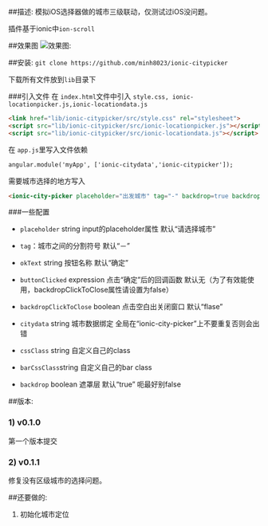 ##描述:
模拟iOS选择器做的城市三级联动，仅测试过iOS没问题。

插件基于ionic中`ion-scroll`

##效果图
![效果图](demo.gif):

##安装:
`git clone https://github.com/minh8023/ionic-citypicker`

下载所有文件放到`lib`目录下

###引入文件
在 `index.html`文件中引入 `style.css, ionic-locationpicker.js,ionic-locationdata.js`

````html
<link href="lib/ionic-citypicker/src/style.css" rel="stylesheet">
<script src="lib/ionic-citypicker/src/ionic-locationpicker.js"></script>
<script src="lib/ionic-citypicker/src/ionic-locationdata.js"></script>
````    
在 `app.js`里写入文件依赖

````html
angular.module('myApp', ['ionic-citydata','ionic-citypicker']);
```` 
需要城市选择的地方写入
 
````html
<ionic-city-picker placeholder="出发城市" tag="-" backdrop=true backdrop-click-to-close=false css-class="xxx" ok-text="确定" citydata="citydata"  button-clicked="vm.cb()" ></ionic-city-picker>
````   

###一些配置
* `placeholder` string input的placeholder属性 默认“请选择城市”

* `tag`：城市之间的分割符号 默认“－”
 
* `okText` string 按钮名称 默认“确定”
  
* `buttonClicked` expression 点击“确定”后的回调函数 默认无（为了有效能使用，backdropClickToClose属性请设置为false）
  
* `backdropClickToClose` boolean  点击空白出关闭窗口 默认“flase”
  
* `citydata` string 城市数据绑定 全局在“ionic-city-picker”上不要重复否则会出错
  
* `cssClass` string 自定义自己的class
  
* `barCssClass`string 自定义自己的bar class
  
* `backdrop` boolean 遮罩层 默认“true” 呃最好别false


##版本:

### 1) v0.1.0
第一个版本提交
### 2) v0.1.1
修复没有区级城市的选择问题。

##还要做的:

1) 初始化城市定位